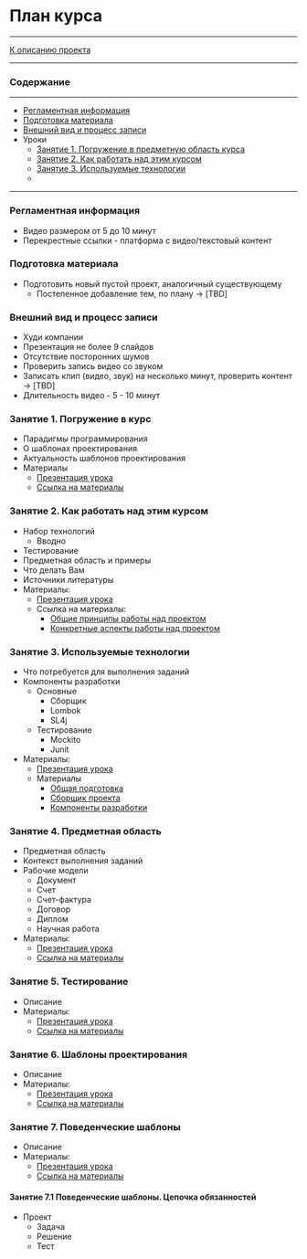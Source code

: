 # План курса
****
[К описанию проекта](../../../README.md)
**** 


### Содержание
***
* [Регламентная информация](#регламентная-информация)
* [Подготовка материала](#подготовка-материала)
* [Внешний вид и процесс записи](#внешний-вид-и-процесс-записи)
* Уроки
  * [Занятие 1. Погружение в предметную область курса](#занятие-1-погружение-в-курс)
  * [Занятие 2. Как работать над этим курсом](#занятие-2-как-работать-над-этим-курсом)
  * [Занятие 3. Используемые технологии](#занятие-3-используемые-технологии)
  * []()
***

### Регламентная информация
* Видео размером от 5 до 10 минут
* Перекрестные ссылки - платформа с видео/текстовый контент

### Подготовка материала
* Подготовить новый пустой проект, аналогичный существующему
  * Постепенное добавление тем, по плану -> [TBD]

### Внешний вид и процесс записи
* Худи компании
* Презентация не более 9 слайдов
* Отсутствие посторонних шумов
* Проверить запись видео со звуком
* Записать клип (видео, звук) на несколько минут, проверить контент -> [TBD]
* Длительность видео - 5 - 10 минут

### Занятие 1. Погружение в курс
* Парадигмы программирования
* О шаблонах проектирования
* Актуальность шаблонов проектирования
* Материалы
  * [Презентация урока](https://docs.google.com/presentation/d/1doHg_CFw0NpPcugRSv-kSMVIqW-N6M0kNdHlQAXv7Ik/edit?usp=sharing)
  * [Ссылка на материалы](../../../README.md)

### Занятие 2. Как работать над этим курсом
* Набор технологий
  * Вводно 
* Тестирование
* Предметная область и примеры
* Что делать Вам
* Источники литературы
* Материалы:
  * [Презентация урока](https://docs.google.com/presentation/d/1sgPgW2OTDjg8Aq8laMoa9SJ-YyQS5pYSvLOFXxnx3f4/edit?usp=drive_link)
  * Ссылка на материалы:
    * [Общие принципы работы над проектом](../../../README.md)
    * [Конкретные аспекты работы над проектом](../README.md)

### Занятие 3. Используемые технологии
* Что потребуется для выполнения заданий
* Компоненты разработки
  * Основные
    * Сборщик
    * Lombok
    * SL4j
  * Тестирование
    * Mockito
    * Junit
* Материалы:
    * [Презентация урока](https://docs.google.com/presentation/d/1IpcBe6_gvkk6DKBLZmb0IJ1F6rVMqR0y2WvU3Rn5mfM/edit?usp=sharing)
    * Материалы
      * [Общая подготовка](Instruction.md)
      * [Сборщик проекта](ProjectCollector.md)
      * [Компоненты разработки](Component.md)

### Занятие 4. Предметная область
* Предметная область
* Контекст выполнения заданий
* Рабочие модели
  * Документ
  * Счет
  * Счет-фактура
  * Договор
  * Диплом
  * Научная работа
* Материалы:
    * [Презентация урока](https://docs.google.com/presentation/d/1He2z-LQgnGv_Kg-4nodsRWXoSyneF-3Lz57bzJd7rTE/edit?usp=sharing)
    * [Ссылка на материалы](../java/org/nikitinia/domain/README.md)

### Занятие 5. Тестирование
* Описание
* Материалы:
    * [Презентация урока]()
    * [Ссылка на материалы]()

### Занятие 6. Шаблоны проектирования
* Описание
* Материалы:
    * [Презентация урока]()
    * [Ссылка на материалы]()

### Занятие 7. Поведенческие шаблоны
* Описание
* Материалы:
    * [Презентация урока]()
    * [Ссылка на материалы]()

#### Занятие 7.1 Поведенческие шаблоны. Цепочка обязанностей
* Проект
  * Задача
  * Решение
  * Тест
